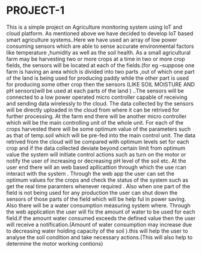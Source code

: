 # PROJECT-1
This is a  simple project on   Agriculture monitoring system using IoT and cloud platform.
As mentioned above we have decided to develop IoT based smart agriculture systems..Here we have used an array of  low power consuming sensors which  are able to sense accurate environmental  factors like  temperature ,humidity as well as the soil health.
 As a small agricultural farm may be  harvesting two or more crops at a time in two or more crop fields, the sensors will be located at each of the  fields.(for eg –suppose one farm is having an area which is divided into two parts  ,out of which one part of the land is being used for producing paddy while the other part is used for producing some other crop then the sensors (LIKE SOIL MOISTURE AND pH sensors)will be used at each  parts of the land ) ..The  sensors will be connected to a low power operated micro controller capable of receiving and sending  data wirelessly to the cloud.  The  data collected by the sensors will be directly uploaded in the  cloud from where it can be retrived for further processing.  At the farm end  there will be another micro controller which will be the main controlling unit of the whole unit.  For  each of the crops harvested there will be some optimum value of the parameters such as that of temp.soil  which will be pre-fed  into the  main  control unit. The  data retrived from the cloud will be compared with optimum levels set for each crop and  if the data collected deviate beyond  certain limit from optimum value  the system will initiate control actions such as turn on the motor or notify the user of increasing or decreasing pH level of the soil etc. 
 At the user end there will an web based apllicattion through which  the use rcan interact with the system . Through the web app the user can set the optimum values for the crops and check the status of the system such  as get  the real time paramters whenever required . Also when one  part of the field is not being used for any production the  user can shut down the sensors of those parts of the field which will  be help ful in power saving.
Also there will be  a water consumption  measuring system where. Through the web application the user will fix the amount of water to be used for each  field.if the amount water consumed exceeds the  defined value then  the user will receive  a notification.(Amount of water consumption may increase due to decreasing water holding capacity of the soil ).this will help the user to analyse the soil condition and take necessary actions.(This will also help to determine the motor working contions)
